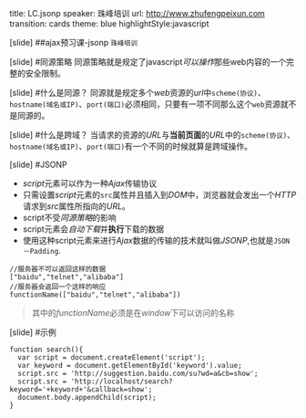 title: LC.jsonp
speaker:  珠峰培训
url: http://www.zhufengpeixun.com
transition: cards
theme: blue
highlightStyle:javascript

[slide]
##ajax预习课-jsonp
<small>珠峰培训</small>

[slide]
#同源策略
同源策略就是规定了javascript*可以操作*那些web内容的一个完整的安全限制。

[slide]
#什么是同源？
同源就是规定多个*web*资源的*url*中`scheme(协议)`、`hostname(域名或IP)`、`port(端口)`必须相同，只要有一项不同那么这个`web`资源就不是同源的。

[slide]
#什么是跨域？
当请求的资源的*URL*与**当前页面**的*URL*中的`scheme(协议)`、`hostname(域名或IP)`、`port(端口)`有一个不同的时候就算是跨域操作。

[slide]
#JSONP
* *script*元素可以作为一种*Ajax*传输协议
* 只需设置*script*元素的`src`属性并且插入到*DOM*中，浏览器就会发出一个*HTTP*请求到*src*属性所指向的*URL*。
* script不受*同源策略*的影响
* script元素会*自动下载*并**执行**下载的数据
* 使用这种script元素来进行*Ajax*数据的传输的技术就叫做*JSONP*,也就是`JSON－Padding`.
```
//服务器不可以返回这样的数据
["baidu","telnet","alibaba"]
//服务器会返回一个这样的响应
functionName(["baidu","telnet","alibaba"])
```
> 其中的*functionName*必须是在*window*下可以访问的名称

[slide]
#示例
```
function search(){
  var script = document.createElement('script');
  var keyword = document.getElementById('keyword').value;
  script.src = 'http://suggestion.baidu.com/su?wd=a&cb=show';
  script.src = 'http://localhost/search?keyword='+keyword+'&callback=show';
  document.body.appendChild(script);
}
```





